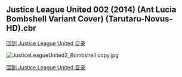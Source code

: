 ## Justice League United 002 (2014) (Ant Lucia Bombshell Variant Cover) (Tarutaru-Novus-HD).cbr


[回到 Justice League United 目录](https://github.com/alicewish/markdown/blob/master/series/Justice-League-United.md)


![JusticeLeagueUnited2_Bombshell copy.jpg](https://wx1.sinaimg.cn/large/6a9fdecagy1fq3456kn3gj21kw2ep7wh.jpg)

[回到 Justice League United 目录](https://github.com/alicewish/markdown/blob/master/series/Justice-League-United.md)

